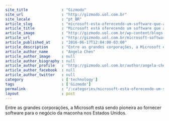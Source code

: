 ```yaml
---
site_title               : "Gizmodo"
site_url                 : "http://gizmodo.uol.com.br"
site_locale              : "pt_BR"
article_slug             : "microsoft-esta-oferecendo-um-software-que-ajuda-a-monitorar-a-venda-de-maconha-nos-eua"
article_title            : "Microsoft está oferecendo um software que ajuda a monitorar a venda de maconha nos EUA"
article_image            : "http://gizmodo.uol.com.br/wp-content/blogs.dir/8/files/2016/06/foliage-1157792_1920-e1466175441784.jpg"
article_url              : "http://gizmodo.uol.com.br/microsoft-software-maconha/"
article_published_at     : "2016-06-17T12:04:00-03:00"
article_description      : "Entre as grandes corporações, a Microsoft está sendo pioneira ao fornecer software para o negócio da maconha nos Estados Unidos."
article_author_name      : "Angela Chen"
article_author_image     : null
article_author_biography : null
article_author_profile   : "http://gizmodo.uol.com.br/author/angela-chen/"
article_author_facebook  : null
article_author_twitter   : null
category                 : ['technology']
tags                     : ['Gizmodo']
permalink                : "/:categories/microsoft-esta-oferecendo-um-software-que-ajuda-a-monitorar-a-venda-de-maconha-nos-eua/"
layout                   : post
---
```


Entre as grandes corporações, a Microsoft está sendo pioneira ao fornecer software para o negócio da maconha nos Estados Unidos.
